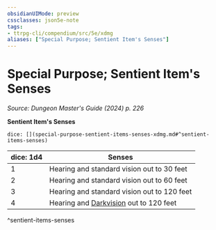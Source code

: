 ```yaml
---
obsidianUIMode: preview
cssclasses: json5e-note
tags:
- ttrpg-cli/compendium/src/5e/xdmg
aliases: ["Special Purpose; Sentient Item's Senses"]
---
```

# Special Purpose; Sentient Item's Senses
*Source: Dungeon Master's Guide (2024) p. 226* 

**Sentient Item's Senses**

`dice: [](special-purpose-sentient-items-senses-xdmg.md#^sentient-items-senses)`

| dice: 1d4 | Senses |
|-----------|--------|
| 1 | Hearing and standard vision out to 30 feet |
| 2 | Hearing and standard vision out to 60 feet |
| 3 | Hearing and standard vision out to 120 feet |
| 4 | Hearing and [Darkvision](2-Mechanics/CLI/rules/senses.md#Darkvision) out to 120 feet |
^sentient-items-senses